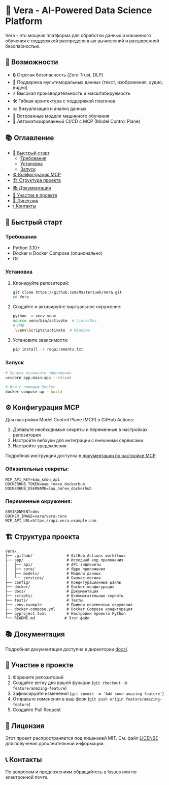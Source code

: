 # 🚀 Vera - AI-Powered Data Science Platform

Vera - это мощная платформа для обработки данных и машинного обучения с поддержкой распределенных вычислений и расширенной безопасностью.

## 🌟 Возможности

- 🔒 Строгая безопасность (Zero Trust, DLP)
- 🧠 Поддержка мультимодальных данных (текст, изображения, аудио, видео)
- ⚡ Высокая производительность и масштабируемость
- 🛠️ Гибкая архитектура с поддержкой плагинов
- 📊 Визуализация и анализ данных
- 🤖 Встроенные модели машинного обучения
- 🔄 Автоматизированный CI/CD с MCP (Model Control Plane)

## 📚 Оглавление

- [🚀 Быстрый старт](#-быстрый-старт)
  - [Требования](#требования)
  - [Установка](#установка)
  - [Запуск](#запуск)
- [⚙️ Конфигурация MCP](#️-конфигурация-mcp)
- [🏗️ Структура проекта](#-структура-проекта)
- [📚 Документация](#-документация)
- [🤝 Участие в проекте](#-участие-в-проекте)
- [📄 Лицензия](#-лицензия)
- [📞 Контакты](#-контакты)

## 🚀 Быстрый старт

### Требования

- Python 3.10+
- Docker и Docker Compose (опционально)
- Git

### Установка

1. Клонируйте репозиторий:
   ```bash
   git clone https://github.com/Mastersuek/Vera.git
   cd Vera
   ```

2. Создайте и активируйте виртуальное окружение:
   ```bash
   python -m venv venv
   source venv/bin/activate  # Linux/Mac
   # ИЛИ
   .\venv\Scripts\activate  # Windows
   ```

3. Установите зависимости:
   ```bash
   pip install -r requirements.txt
   ```

### Запуск

```bash
# Запуск основного приложения
uvicorn app.main:app --reload

# Или с помощью Docker
docker-compose up --build
```

## ⚙️ Конфигурация MCP

Для настройки Model Control Plane (MCP) в GitHub Actions:

1. Добавьте необходимые секреты и переменные в настройках репозитория
2. Настройте вебхуки для интеграции с внешними сервисами
3. Настройте уведомления

Подробная инструкция доступна в [документации по настройке MCP](docs/MCP_CONFIGURATION.md).

### Обязательные секреты:

```
MCP_API_KEY=ваш_ключ_api
DOCKERHUB_TOKEN=ваш_токен_dockerhub
DOCKERHUB_USERNAME=ваш_логин_dockerhub
```

### Переменные окружения:

```
ENVIRONMENT=dev
DOCKER_IMAGE=vera/vera-core
MCP_API_URL=https://api.vera.example.com
```

## 🏗️ Структура проекта

```
Vera/
├── .github/               # GitHub Actions workflows
├── app/                   # Исходный код приложения
│   ├── api/               # API эндпоинты
│   ├── core/              # Ядро приложения
│   ├── models/            # Модели данных
│   └── services/          # Бизнес-логика
├── config/                # Конфигурационные файлы
├── docker/                # Docker конфигурация
├── docs/                  # Документация
├── scripts/               # Вспомогательные скрипты
├── tests/                 # Тесты
├── .env.example           # Пример переменных окружения
├── docker-compose.yml     # Docker Compose конфигурация
├── pyproject.toml         # Настройки проекта Python
└── README.md             # Этот файл
```

## 📚 Документация

Подробная документация доступна в директории [docs/](docs/).

## 🤝 Участие в проекте

1. Форкните репозиторий
2. Создайте ветку для вашей функции (`git checkout -b feature/amazing-feature`)
3. Зафиксируйте изменения (`git commit -m 'Add some amazing feature'`)
4. Отправьте изменения в ваш форк (`git push origin feature/amazing-feature`)
5. Создайте Pull Request

## 📄 Лицензия

Этот проект распространяется под лицензией MIT. См. файл [LICENSE](LICENSE) для получения дополнительной информации.

## 📞 Контакты

По вопросам и предложениям обращайтесь в Issues или по электронной почте.
